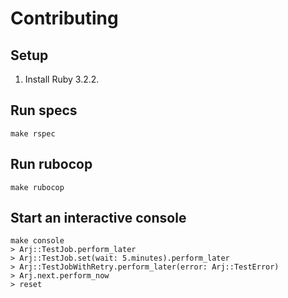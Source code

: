 # Contributing

## Setup

1. Install Ruby 3.2.2.

## Run specs

```shell
make rspec
```

## Run rubocop

```shell
make rubocop
```

## Start an interactive console

```shell
make console
> Arj::TestJob.perform_later
> Arj::TestJob.set(wait: 5.minutes).perform_later
> Arj::TestJobWithRetry.perform_later(error: Arj::TestError)
> Arj.next.perform_now
> reset
```
